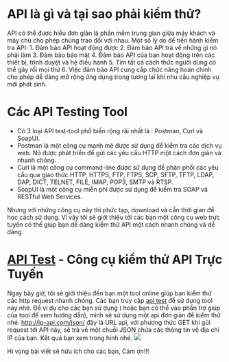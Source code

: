 # API là gì và tại sao phải kiểm thử?
API có thể được hiểu đơn giản là phần mềm trung gian giữa máy khách và máy chủ cho phép chúng trao đổi với nhau.
Một số lý do để tiến hành kiểm tra API:
    1. Đảm bảo API hoạt động được
    2. Đảm bảo API trả về những gì nó phải làm
    3. Đảm bảo bảo mật
    4. Đảm bảo API của bạn hoạt động trên các thiết bị, trình duyệt và hệ điều hành
    5. Tìm tất cả cách thức người dùng có thể gây rối mọi thứ
    6. Việc đảm bảo API cung cấp chức năng hoàn chỉnh cho phép dễ dàng mở rộng ứng dụng trong tương lai khi nhu cầu nghiệp vụ mới phát sinh.
# Các API Testing Tool
* Có 3 loại API test-tool phổ biến rộng rãi nhất là : Postman, Curl và SoapUI.
* Postman là một công cụ mạnh mẽ được sử dụng để kiểm tra các dịch vụ web. Nó được phát triển để gửi các yêu cầu HTTP một cách đơn giản và nhanh chóng.
* Curl là một công cụ command-line được sử dụng để phân phối các yêu cầu qua giao thức HTTP, HTTPS, FTP, FTPS, SCP, SFTP, TFTP, LDAP, DAP, DICT, TELNET, FILE, IMAP, POP3, SMTP và RTSP.
* SoapUI là một công cụ miễn phí được sử dụng để kiểm tra SOAP và RESTful Web Services.
    
Nhưng với những công cụ này thì phức tạp, download và cần thời gian để học cách sử dụng. Vì vậy tôi sẽ giới thiệu tới các bạn một công cụ web trực tuyến có thế giúp bạn dễ dàng kiểm thử API một cách nhanh chóng và dễ dàng.
# [API Test](https://w3webtool.com/api-test) - Công cụ kiểm thử API Trực Tuyến
Ngay bây giờ, tôi sẽ giới thiệu đến bạn một tool online giúp bạn kiểm thử các http request nhanh chóng.
Các bạn truy cập [api test](https://w3webtool.com/api-test) để sử dụng tool này nhé.
Để ví dụ cho các bạn sử dụng ( hoặc bạn có thể vào phần trợ giúp của tool để xem hướng dẫn), mình sẽ sử dụng một api đơn giản để kiểm thử nhé.
http://ip-api.com/json/ đây là URL api, với phương thức GET khi gửi request tới API này, sẽ trả về một chuỗi JSON chứa các thông tin về địa chỉ IP của bạn.
Kết quả bạn xem trong hình nhé.
    ![](https://images.viblo.asia/7f0411c0-d311-4873-a802-b54d1e80fc19.PNG)
    
Hi vọng bài viết sẽ hữu ích cho các bạn, Cảm ơn!!!
